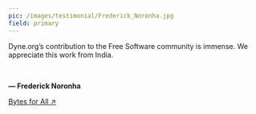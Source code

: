 ```yaml
---
pic: /images/testimonial/Frederick_Noronha.jpg
field: primary
---
```

Dyne.org’s contribution to the Free Software community is immense. We appreciate this work from India.

<br/>

**— Frederick Noronha**

[Bytes for All ↗](https://twitter.com/@fn)

